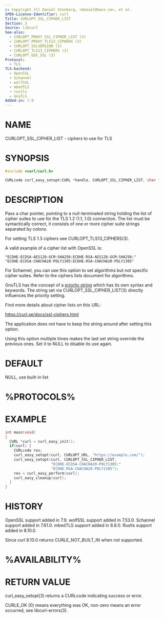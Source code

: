 ```yaml
---
c: Copyright (C) Daniel Stenberg, <daniel@haxx.se>, et al.
SPDX-License-Identifier: curl
Title: CURLOPT_SSL_CIPHER_LIST
Section: 3
Source: libcurl
See-also:
  - CURLOPT_PROXY_SSL_CIPHER_LIST (3)
  - CURLOPT_PROXY_TLS13_CIPHERS (3)
  - CURLOPT_SSLVERSION (3)
  - CURLOPT_TLS13_CIPHERS (3)
  - CURLOPT_USE_SSL (3)
Protocol:
  - TLS
TLS-backend:
  - OpenSSL
  - Schannel
  - wolfSSL
  - mbedTLS
  - rustls
  - GnuTLS
Added-in: 7.9
---
```


# NAME

CURLOPT_SSL_CIPHER_LIST - ciphers to use for TLS

# SYNOPSIS

~~~c
#include <curl/curl.h>

CURLcode curl_easy_setopt(CURL *handle, CURLOPT_SSL_CIPHER_LIST, char *list);
~~~

# DESCRIPTION

Pass a char pointer, pointing to a null-terminated string holding the list of
cipher suites to use for the TLS 1.2 (1.1, 1.0) connection. The list must
be syntactically correct, it consists of one or more cipher suite strings
separated by colons.

For setting TLS 1.3 ciphers see CURLOPT_TLS13_CIPHERS(3).

A valid example of a cipher list with OpenSSL is:
~~~
"ECDHE-ECDSA-AES128-GCM-SHA256:ECDHE-RSA-AES128-GCM-SHA256:"
"ECDHE-ECDSA-CHACHA20-POLY1305:ECDHE-RSA-CHACHA20-POLY1305"
~~~

For Schannel, you can use this option to set algorithms but not specific
cipher suites. Refer to the ciphers lists document for algorithms.

GnuTLS has the concept of a
[priority string](https://gnutls.org/manual/html_node/Priority-Strings.html)
which has its own syntax and keywords. The string set via
CURLOPT_SSL_CIPHER_LIST(3) directly influences the priority setting.

Find more details about cipher lists on this URL:

 https://curl.se/docs/ssl-ciphers.html

The application does not have to keep the string around after setting this
option.

Using this option multiple times makes the last set string override the
previous ones. Set it to NULL to disable its use again.

# DEFAULT

NULL, use built-in list

# %PROTOCOLS%

# EXAMPLE

~~~c
int main(void)
{
  CURL *curl = curl_easy_init();
  if(curl) {
    CURLcode res;
    curl_easy_setopt(curl, CURLOPT_URL, "https://example.com/");
    curl_easy_setopt(curl, CURLOPT_SSL_CIPHER_LIST,
                     "ECDHE-ECDSA-CHACHA20-POLY1305:"
                     "ECDHE-RSA-CHACHA20-POLY1305");
    res = curl_easy_perform(curl);
    curl_easy_cleanup(curl);
  }
}
~~~

# HISTORY

OpenSSL support added in 7.9.
wolfSSL support added in 7.53.0.
Schannel support added in 7.61.0.
mbedTLS support added in 8.8.0.
Rustls support added in 8.10.0.

Since curl 8.10.0 returns CURLE_NOT_BUILT_IN when not supported.

# %AVAILABILITY%

# RETURN VALUE

curl_easy_setopt(3) returns a CURLcode indicating success or error.

CURLE_OK (0) means everything was OK, non-zero means an error occurred, see
libcurl-errors(3).
